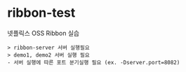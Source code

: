 # ribbon-test
넷플릭스 OSS Ribbon 실습

```
> ribbon-server 서버 실행필요
> demo1, demo2 서버 실행 필요
- 서버 실행에 따른 포트 분기실행 필요 (ex. -Dserver.port=8082)
